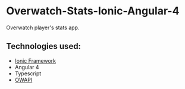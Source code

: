 # Overwatch-Stats-Ionic-Angular-4
Overwatch player's stats app.

## Technologies used:
* [Ionic Framework](https://ionicframework.com/)
* Angular 4
* Typescript
* [OWAPI](https://github.com/SunDwarf/OWAPI)

